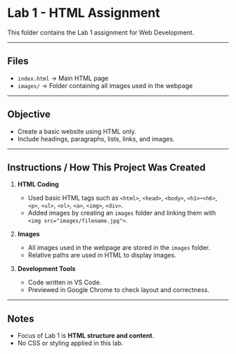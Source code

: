 
# Lab 1 - HTML Assignment

This folder contains the Lab 1 assignment for Web Development.

---

## Files

- `index.html` → Main HTML page
- `images/` → Folder containing all images used in the webpage

---

## Objective

- Create a basic website using HTML only.
- Include headings, paragraphs, lists, links, and images.

---

## Instructions / How This Project Was Created

1. **HTML Coding**  
   - Used basic HTML tags such as `<html>`, `<head>`, `<body>`, `<h1>`–`<h6>`, `<p>`, `<ul>`, `<ol>`, `<a>`, `<img>`, `<div>`.  
   - Added images by creating an `images` folder and linking them with `<img src="images/filename.jpg">`.

2. **Images**  
   - All images used in the webpage are stored in the `images` folder.  
   - Relative paths are used in HTML to display images.

3. **Development Tools**  
   - Code written in VS Code.  
   - Previewed in Google Chrome to check layout and correctness.

---

## Notes

- Focus of Lab 1 is **HTML structure and content**.  
- No CSS or styling applied in this lab.

